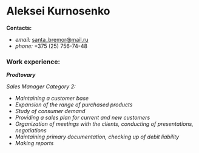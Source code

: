 # Aleksei Kurnosenko

__Сontacts:__

* _email:_ santa_bremor@mail.ru
* _phone:_ +375 (25) 756-74-48

### __Work experience:__

**_Prodtovary_**

_Sales Manager Category 2:_

* _Maintaining a customer base_
* _Expansion of the range of purchased products_
* _Study of consumer demand_
* _Providing a sales plan for current and new customers_
* _Organization of meetings with the clients, conducting of presentations, negotiations_
* _Maintaining primary documentation, checking up of debit liability_
* _Making reports_




